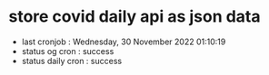 # store covid daily api as json data

- last cronjob : Wednesday, 30 November 2022 01:10:19
- status og cron : success
- status daily cron : success
      
      